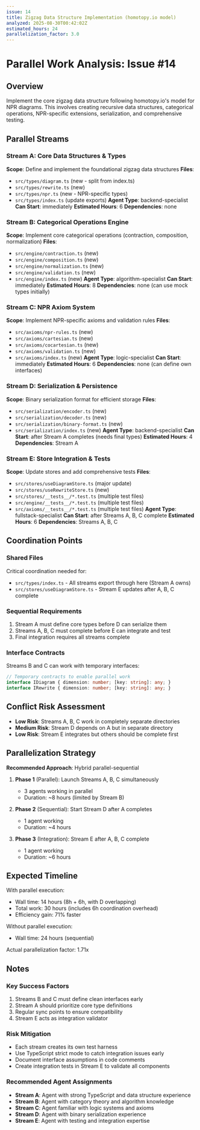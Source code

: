 ```yaml
---
issue: 14
title: Zigzag Data Structure Implementation (homotopy.io model)
analyzed: 2025-08-30T00:42:02Z
estimated_hours: 24
parallelization_factor: 3.0
---
```


# Parallel Work Analysis: Issue #14

## Overview
Implement the core zigzag data structure following homotopy.io's model for NPR diagrams. This involves creating recursive data structures, categorical operations, NPR-specific extensions, serialization, and comprehensive testing.

## Parallel Streams

### Stream A: Core Data Structures & Types
**Scope**: Define and implement the foundational zigzag data structures
**Files**:
- `src/types/diagram.ts` (new - split from index.ts)
- `src/types/rewrite.ts` (new)
- `src/types/npr.ts` (new - NPR-specific types)
- `src/types/index.ts` (update exports)
**Agent Type**: backend-specialist
**Can Start**: immediately
**Estimated Hours**: 6
**Dependencies**: none

### Stream B: Categorical Operations Engine
**Scope**: Implement core categorical operations (contraction, composition, normalization)
**Files**:
- `src/engine/contraction.ts` (new)
- `src/engine/composition.ts` (new)
- `src/engine/normalization.ts` (new)
- `src/engine/validation.ts` (new)
- `src/engine/index.ts` (new)
**Agent Type**: algorithm-specialist
**Can Start**: immediately
**Estimated Hours**: 8
**Dependencies**: none (can use mock types initially)

### Stream C: NPR Axiom System
**Scope**: Implement NPR-specific axioms and validation rules
**Files**:
- `src/axioms/npr-rules.ts` (new)
- `src/axioms/cartesian.ts` (new)
- `src/axioms/cocartesian.ts` (new)
- `src/axioms/validation.ts` (new)
- `src/axioms/index.ts` (new)
**Agent Type**: logic-specialist
**Can Start**: immediately
**Estimated Hours**: 6
**Dependencies**: none (can define own interfaces)

### Stream D: Serialization & Persistence
**Scope**: Binary serialization format for efficient storage
**Files**:
- `src/serialization/encoder.ts` (new)
- `src/serialization/decoder.ts` (new)
- `src/serialization/binary-format.ts` (new)
- `src/serialization/index.ts` (new)
**Agent Type**: backend-specialist
**Can Start**: after Stream A completes (needs final types)
**Estimated Hours**: 4
**Dependencies**: Stream A

### Stream E: Store Integration & Tests
**Scope**: Update stores and add comprehensive tests
**Files**:
- `src/stores/useDiagramStore.ts` (major update)
- `src/stores/useRewriteStore.ts` (new)
- `src/stores/__tests__/*.test.ts` (multiple test files)
- `src/engine/__tests__/*.test.ts` (multiple test files)
- `src/axioms/__tests__/*.test.ts` (multiple test files)
**Agent Type**: fullstack-specialist
**Can Start**: after Streams A, B, C complete
**Estimated Hours**: 6
**Dependencies**: Streams A, B, C

## Coordination Points

### Shared Files
Critical coordination needed for:
- `src/types/index.ts` - All streams export through here (Stream A owns)
- `src/stores/useDiagramStore.ts` - Stream E updates after A, B, C complete

### Sequential Requirements
1. Stream A must define core types before D can serialize them
2. Streams A, B, C must complete before E can integrate and test
3. Final integration requires all streams complete

### Interface Contracts
Streams B and C can work with temporary interfaces:
```typescript
// Temporary contracts to enable parallel work
interface IDiagram { dimension: number; [key: string]: any; }
interface IRewrite { dimension: number; [key: string]: any; }
```

## Conflict Risk Assessment
- **Low Risk**: Streams A, B, C work in completely separate directories
- **Medium Risk**: Stream D depends on A but in separate directory
- **Low Risk**: Stream E integrates but others should be complete first

## Parallelization Strategy

**Recommended Approach**: Hybrid parallel-sequential

1. **Phase 1** (Parallel): Launch Streams A, B, C simultaneously
   - 3 agents working in parallel
   - Duration: ~8 hours (limited by Stream B)
   
2. **Phase 2** (Sequential): Start Stream D after A completes
   - 1 agent working
   - Duration: ~4 hours
   
3. **Phase 3** (Integration): Stream E after A, B, C complete
   - 1 agent working
   - Duration: ~6 hours

## Expected Timeline

With parallel execution:
- Wall time: 14 hours (8h + 6h, with D overlapping)
- Total work: 30 hours (includes 6h coordination overhead)
- Efficiency gain: 71% faster

Without parallel execution:
- Wall time: 24 hours (sequential)

Actual parallelization factor: 1.71x

## Notes

### Key Success Factors
1. Streams B and C must define clean interfaces early
2. Stream A should prioritize core type definitions
3. Regular sync points to ensure compatibility
4. Stream E acts as integration validator

### Risk Mitigation
- Each stream creates its own test harness
- Use TypeScript strict mode to catch integration issues early
- Document interface assumptions in code comments
- Create integration tests in Stream E to validate all components

### Recommended Agent Assignments
- **Stream A**: Agent with strong TypeScript and data structure experience
- **Stream B**: Agent with category theory and algorithm knowledge  
- **Stream C**: Agent familiar with logic systems and axioms
- **Stream D**: Agent with binary serialization experience
- **Stream E**: Agent with testing and integration expertise